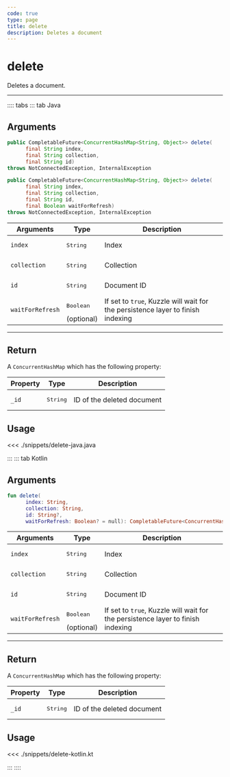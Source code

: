```yaml
---
code: true
type: page
title: delete
description: Deletes a document
---
```


# delete

Deletes a document.

---

:::: tabs
::: tab Java

## Arguments

```java
public CompletableFuture<ConcurrentHashMap<String, Object>> delete(
      final String index,
      final String collection,
      final String id)
throws NotConnectedException, InternalException

public CompletableFuture<ConcurrentHashMap<String, Object>> delete(
      final String index,
      final String collection,
      final String id,
      final Boolean waitForRefresh)
throws NotConnectedException, InternalException
```

| Arguments          | Type                                         | Description                       |
| ------------------ | -------------------------------------------- | --------------------------------- |
| `index`            | <pre>String</pre>                            | Index                             |
| `collection`       | <pre>String</pre>                            | Collection                        |
| `id      `         | <pre>String</pre>                            | Document ID |
| `waitForRefresh`   | <pre>Boolean</pre> (optional)                | If set to `true`, Kuzzle will wait for the persistence layer to finish indexing|

---

## Return

A `ConcurrentHashMap` which has the following property:

| Property     | Type                         | Description                      |
|------------- |----------------------------- |--------------------------------- |
| `_id`        | <pre>String</pre>            | ID of the deleted document                       |

## Usage

<<< ./snippets/delete-java.java

:::
::: tab Kotlin

## Arguments

```kotlin
fun delete(
      index: String,
      collection: String,
      id: String?,
      waitForRefresh: Boolean? = null): CompletableFuture<ConcurrentHashMap<String, Any?>>
```

| Arguments          | Type                                         | Description                       |
| ------------------ | -------------------------------------------- | --------------------------------- |
| `index`            | <pre>String</pre>                            | Index                             |
| `collection`       | <pre>String</pre>                            | Collection                        |
| `id      `         | <pre>String</pre>                            | Document ID |
| `waitForRefresh`   | <pre>Boolean</pre> (optional)                | If set to `true`, Kuzzle will wait for the persistence layer to finish indexing|

---

## Return

A `ConcurrentHashMap` which has the following property:

| Property     | Type                         | Description                      |
|------------- |----------------------------- |--------------------------------- |
| `_id`        | <pre>String</pre>            | ID of the deleted document                       |

## Usage

<<< ./snippets/delete-kotlin.kt

:::
::::